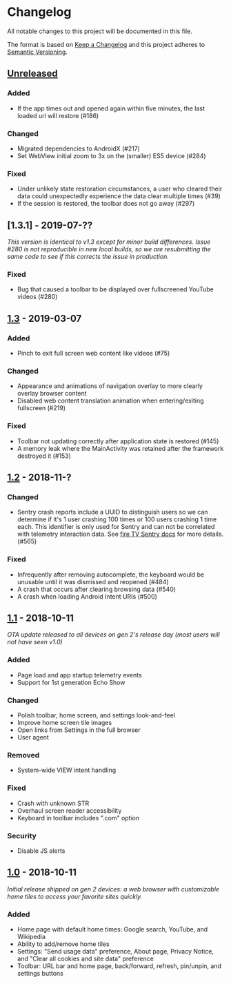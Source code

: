 # Changelog
All notable changes to this project will be documented in this file.

The format is based on [Keep a Changelog](http://keepachangelog.com/en/1.0.0/)
and this project adheres to [Semantic Versioning](http://semver.org/spec/v2.0.0.html).

## [Unreleased]
### Added
- If the app times out and opened again within five minutes, the last loaded url will restore (#186)

### Changed
- Migrated dependencies to AndroidX (#217)
- Set WebView initial zoom to 3x on the (smaller) ES5 device (#284)

### Fixed
- Under unlikely state restoration circumstances, a user who cleared their data could unexpectedly experience the data clear multiple times (#39)
- If the session is restored, the toolbar does not go away (#297)

## [1.3.1] - 2019-07-??
*This version is identical to v1.3 except for minor build differences. Issue #280 is not reproducible in new local builds, so we are resubmitting the same code to see if this corrects the issue in production.*

### Fixed
- Bug that caused a toolbar to be displayed over fullscreened YouTube videos (#280)

## [1.3] - 2019-03-07
### Added
- Pinch to exit full screen web content like videos (#75)

### Changed
- Appearance and animations of navigation overlay to more clearly overlay browser content
- Disabled web content translation animation when entering/exiting fullscreen (#219)

### Fixed
- Toolbar not updating correctly after application state is restored (#145)
- A memory leak where the MainActivity was retained after the framework destroyed it (#153)

## [1.2] - 2018-11-?
### Changed
- Sentry crash reports include a UUID to distinguish users so we can determine if it's 1 user crashing 100 times or 100 users crashing 1 time each. This identifier is only used for Sentry and can not be correlated with telemetry interaction data. See [fire TV Sentry docs](https://github.com/mozilla-mobile/firefox-tv/wiki/Crash-reporting-with-Sentry) for more details. (#565)

### Fixed
- Infrequently after removing autocomplete, the keyboard would be unusable until it was dismissed and reopened (#484)
- A crash that occurs after clearing browsing data (#540)
- A crash when loading Android Intent URIs (#500)

## [1.1] - 2018-10-11
*OTA update released to all devices on gen 2's release day (most users will not have seen v1.0)*

### Added
- Page load and app startup telemetry events
- Support for 1st generation Echo Show

### Changed
- Polish toolbar, home screen, and settings look-and-feel
- Improve home screen tile images
- Open links from Settings in the full browser
- User agent

### Removed
- System-wide VIEW intent handling

### Fixed
- Crash with unknown STR
- Overhaul screen reader accessibility
- Keyboard in toolbar includes ".com" option

### Security
- Disable JS alerts

## [1.0] - 2018-10-11
*Initial release shipped on gen 2 devices: a web browser with customizable home tiles to access your favorite sites quickly.*

### Added
- Home page with default home times: Google search, YouTube, and Wikipedia
- Ability to add/remove home tiles
- Settings: "Send usage data" preference, About page, Privacy Notice, and "Clear all cookies and site data" preference
- Toolbar: URL bar and home page, back/forward, refresh, pin/unpin, and settings buttons

[Unreleased]: https://github.com/.../compare/v1.3...HEAD
[1.3]: https://github.com/.../compare/v1.2...v1.3
[1.2]: https://github.com/.../compare/v1.1...v1.2
[1.1]: https://github.com/.../compare/v1.0...v1.1
[1.0]: https://github.com/.../compare/06778075...v1.0
